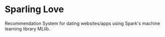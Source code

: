 # Sparling Love

Recommendation System for dating websites/apps using Spark's machine learning library MLlib. 
